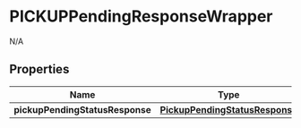

# PICKUPPendingResponseWrapper

N/A  

## Properties

| Name | Type | Description | Notes |
|------------ | ------------- | ------------- | -------------|
|**pickupPendingStatusResponse** | [**PickupPendingStatusResponse**](PickupPendingStatusResponse.md) |  |  |



